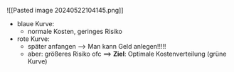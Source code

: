 ![[Pasted image 20240522104145.png]]


- blaue Kurve:
	- normale Kosten, geringes Risiko
- rote Kurve:
	- später anfangen --> Man kann Geld anlegen!!!!!
	- aber: größeres Risiko ofc
==> **Ziel**: Optimale Kostenverteilung (grüne Kurve)